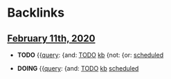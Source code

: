 
# Backlinks
## [February 11th, 2020](<February 11th, 2020.md>)
- **TODO** {{[query](<query.md>): {and: [TODO](<TODO.md>) [kb](<kb.md>) {not: {or: [scheduled](<scheduled.md>)

- **DOING** {{[query](<query.md>): {and: [TODO](<TODO.md>) [kb](<kb.md>) [scheduled](<scheduled.md>)

